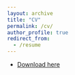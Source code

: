 ```yaml
---
layout: archive
title: "CV"
permalink: /cv/
author_profile: true
redirect_from:
  - /resume
---
```


* [Download here](http://zjgao02.github.io/files/Zijun_Gao_Resume.pdf)


